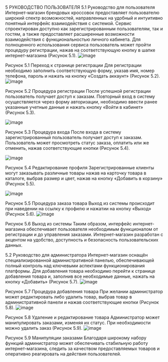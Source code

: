 5 РУКОВОДСТВО ПОЛЬЗОВАТЕЛЯ
	5.1 Руководство для пользователя
Интернет-магазин брендовых кроссовок предоставляет пользователю широкий спектр возможностей, направленных на удобный и интуитивно понятный интерфейс взаимодействия с системой. Сервис спроектирован доступно как зарегистрированным пользователям, так и гостям, а также предоставляет расширенные возможности взаимодействия с функциональностью личного кабинета.
Для полноценного использования сервиса пользователь может пройти процедуру регистрации, нажав на соответствующую кнопку в шапке интернет-магазина (Рисунок 5.1).
 ![image](https://github.com/user-attachments/assets/8a829abd-2064-445f-a57c-516c4d86f43e)

Рисунок 5.1 Переход к странице регистрации
Для регистрации необходимо заполнить соответствующую форму, указав имя, номер телефона, пароль и нажать на кнопку «Создать аккаунт» (Рисунок 5.2).
 ![image](https://github.com/user-attachments/assets/a5663351-7670-4b41-9902-cbd6f9faf397)

Рисунок 5.2 Процедура регистрации
 После успешной регистрации пользователь получает доступ к заказам. Повторный вход в систему осуществляется через форму авторизации, необходимо ввести ранее указанные учетные данные и нажать кнопку «Войти в кабинет» (Рисунок 5.3). 
 
 ![image](https://github.com/user-attachments/assets/6f0a4e65-2175-4eb9-9351-ebcfdb5cf27c)

Рисунок 5.3 Процедура входа
После входа в систему зарегистрированный пользователь получает доступ к заказам. Пользователь может просмотреть статус заказа, оплатить или же отменить, нажав соответствующие кнопки (Рисунок 5.4).

 ![image](https://github.com/user-attachments/assets/cb59b985-3bda-4026-9676-a7a4b08be59d)

Рисунок 5.4 Редактирование профиля
Зарегистрированные клиенты могут заказывать различные товары нажав на карточку товара в каталоге, выбрав размер и цвет, нажав на кнопку «Добавить в корзину» (Рисунок 5.5).
 
 ![image](https://github.com/user-attachments/assets/da703dd0-5644-424a-8503-71fec81daaf5)

Рисунок 5.5 Процедура заказа товара
Выход из системы происходит при наведении на ссылку к профилю и нажатии на кнопку «Выход» (Рисунок 5.6).
 ![image](https://github.com/user-attachments/assets/0d58e9c0-4f4e-4b2b-83f8-1b7d940f61ae)

Рисунок 5.6 Выход из системы
Таким образом, интерфейс интернет-магазина обеспечивает пользователя необходимым функционалом от регистрации и до управления заказами. Интернет-магазин разработан с акцентом на удобство, доступность и безопасность пользовательских данных.

5.2 Руководство для администратора 
Интернет-магазин оснащён специализированной административной панелью, обеспечивающей полный контроль над ключевыми аспектами функционирования платформы. 
Для добавления товара необходимо перейти к странице добавления товара и, заполнив все необходимые данные, нажать на кнопку «Добавить» (Рисунок 5.7).
 ![image](https://github.com/user-attachments/assets/cc75f46f-2050-4d73-8ce5-1fd459f049a5)

Рисунок 5.7 Процедура добавления товара
При желании администратор может редактировать либо удалить товар, выбрав товар в административной панели и нажав соответствующие кнопки (Рисунок 5.8).
 ![image](https://github.com/user-attachments/assets/7a18f2b2-94fe-41fa-aa82-b4bb7c54ce01)

Рисунок 5.8 Удаление и редактирование товара
Администратор может манипулировать заказами, изменяя их статус. При необходимости можно удалить заказ (Рисунок 5.9).
 ![image](https://github.com/user-attachments/assets/71ce674c-7ae7-41e6-9cf3-654a2262a1e6)

Рисунок 5.9 Манипуляции заказами
Благодаря широкому набору функций администратор может обеспечивать стабильную работу интернет-магазина, следить за качеством предоставляемых товаров и оперативно реагировать на действия пользователей.
